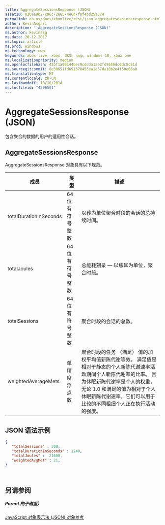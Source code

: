 ```yaml
---
title: AggregateSessionsResponse (JSON)
assetID: 020ee9b2-c96c-2e65-4e6d-f9f4bd25a374
permalink: en-us/docs/xboxlive/rest/json-aggregatesessionsresponse.html
author: KevinAsgari
description: " AggregateSessionsResponse (JSON)"
ms.author: kevinasg
ms.date: 20-12-2017
ms.topic: article
ms.prod: windows
ms.technology: uwp
keywords: xbox live, xbox, 游戏, uwp, windows 10, xbox one
ms.localizationpriority: medium
ms.openlocfilehash: 42bf1a09144bec9cddda1ae2fd9656dc6dc8c51d
ms.sourcegitcommit: 8e30651fd691378455ea1a57da10b2e4f50e66a0
ms.translationtype: MT
ms.contentlocale: zh-CN
ms.lasthandoff: 10/10/2018
ms.locfileid: "4506501"
---
```

# <a name="aggregatesessionsresponse-json"></a>AggregateSessionsResponse (JSON)
包含聚合的数据的用户的适用性会话。 
<a id="ID4EN"></a>

 
## <a name="aggregatesessionsresponse"></a>AggregateSessionsResponse
 
AggregateSessionsResponse 对象具有以下规范。
 
| 成员| 类型| 描述| 
| --- | --- | --- | 
| totalDurationInSeconds| 64 位有符号整数| 以秒为单位聚合时段的会话的总持续时间。| 
| totalJoules| 64 位有符号整数| 总能耗刻录 — 以焦耳为单位，聚合时段。 | 
| totalSessions| 64 位有符号整数| 聚合时段的会话的总数。| 
| weightedAverageMets| 单精度浮点数 | 聚合时段的任务 （满足） 值的加权平均值新陈代谢等效。 满足值是相对于静态的个人新陈代谢速率活动期间个人新陈代谢率的比率。 因为休眠新陈代谢率是个人的权重，无论 1.0 和满足的值为相对于个人休眠新陈代谢速率，它们可以用于比较的不同粗细个人正在执行活动的强度。| 
  
<a id="ID4ESC"></a>

 
## <a name="sample-json-syntax"></a>JSON 语法示例
 

```json
{
   "totalSessions" : 300,
   "totalDurationInSeconds" : 1240,
   "totalJoules" :  21600,
   "weightedAvgMet" : 21,
}

    
```

  
<a id="ID4E2C"></a>

 
## <a name="see-also"></a>另请参阅
 
<a id="ID4E4C"></a>

 
##### <a name="parent"></a>Parent 的子磁盘） 

[JavaScript 对象表示法 (JSON) 对象参考](atoc-xboxlivews-reference-json.md)

   